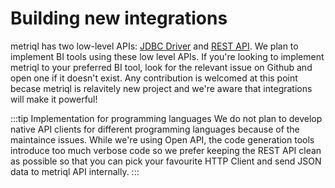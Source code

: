 # Building new integrations

metriql has two low-level APIs: [JDBC Driver](jdbc-driver) and [REST API](/rest-api). We plan to implement BI tools using these low level APIs. If you're looking to implement metriql to your preferred BI tool, look for the relevant issue on Github and open one if it doesn't exist. Any contribution is welcomed at this point becase metriql is relavitely new project and we're aware that integrations will make it powerful!

:::tip Implementation for programming languages
We do not plan to develop native API clients for different programming languages because of the maintaince issues. While we're using Open API, the code generation tools introduce too much verbose code so we prefer keeping the REST API clean as possible so that you can pick your favourite HTTP Client and send JSON data to metriql API internally.
:::